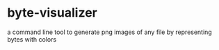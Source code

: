 # byte-visualizer
a command line tool to generate png images of any file by representing bytes with colors

